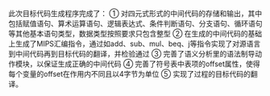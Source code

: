 此次目标代码生成程序完成了：
①	对四元式形式的中间代码的存储和输出，其中包括赋值语句、算术运算语句、逻辑表达式、条件判断语句、分支语句、循环语句等其他基本语句类型，数据类型按照要求只包含整型
②	在生成的中间代码的基础上生成了MIPS汇编指令，通过如add、sub、mul、beq、j等指令实现了对源语言到中间代码再到目标代码的翻译，并检验通过
③	完善了语义分析里的语法制导动作模块，以保证生成正确的中间代码
④	完善了符号表中表项的offset属性，使得每个变量的offset在作用内不同且以4字节为单位
⑤	实现了过程的目标代码的翻译。

